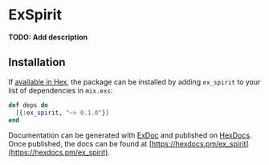 # ExSpirit

**TODO: Add description**

## Installation

If [available in Hex](https://hex.pm/docs/publish), the package can be installed
by adding `ex_spirit` to your list of dependencies in `mix.exs`:

```elixir
def deps do
  [{:ex_spirit, "~> 0.1.0"}]
end
```

Documentation can be generated with [ExDoc](https://github.com/elixir-lang/ex_doc)
and published on [HexDocs](https://hexdocs.pm). Once published, the docs can
be found at [https://hexdocs.pm/ex_spirit](https://hexdocs.pm/ex_spirit).

